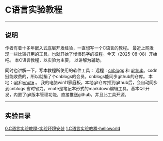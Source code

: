 # C语言实验教程
***
## 说明
作者有着十多年嵌入式底层开发经验，一直想写一个C语言的教程。
最近上网发现一些比较好用的工具。也就开始了慢慢码字的征程。今天（2025-08-08）开始吧。
本C语言教程，以实验为主要， 以讲解为辅助。

同时也讲解一下，写本教程所使用的软件工具：
远程：[cnblogs](https://www.cnblogs.com/) 和 [github](https://github.com/)。csdn挺能收费的，所以就捐了个cnblogs的会员。cnblogs能同步github的仓库。
本地：[git](https://git-scm.com/)和[vnote](https://app.vnote.fun/zh_cn/) 。 我的电脑win11家庭板，本地git仓库推到github后，会自动同步到cnblogs 省时省力。vnote是笔记本形式的markdown编辑工具，基本QT开发，内置了git版本管理功能，直接推送github，并且此工具开源。
***
## 实验目录
[0.C语言实验教程-实验环境安装](https://www.cnblogs.com/qs52/p/19028287)
[1.C语言实验教程-helloworld](https://www.cnblogs.com/qs52/p/19028288)

***
